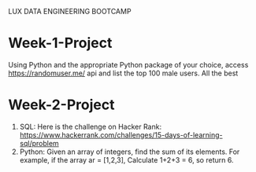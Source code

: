 LUX DATA ENGINEERING BOOTCAMP
# Week-1-Project
Using Python and the appropriate Python package of your choice, access https://randomuser.me/ api and list the top 100 male users. 
All the best

# Week-2-Project
1. SQL: Here is the challenge on Hacker Rank: https://www.hackerrank.com/challenges/15-days-of-learning-sql/problem
2. Python: Given an array of integers, find the sum of its elements.
	For example, if the array ar = [1,2,3],
                          Calculate 1+2+3 = 6, so return 6.



